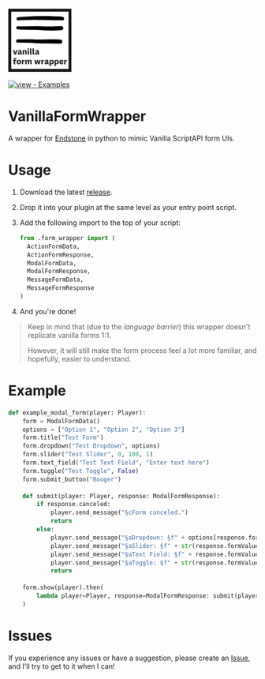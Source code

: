 <a href="../../"><img src="./images/badge.png?raw=true" width="128">
<div align="left">
  
[![view - Examples](https://img.shields.io/badge/view-Examples-purple?style=for-the-badge)](../../tree/main/Examples/ "Go to project documentation")

</div>

# VanillaFormWrapper
A wrapper for [Endstone](https://github.com/EndstoneMC/endstone) in python to mimic Vanilla ScriptAPI form UIs.

# Usage
1) Download the latest [release](../../releases).
2) Drop it into your plugin at the same level as your entry point script.
3) Add the following import to the top of your script:
   
   ```python
   from .form_wrapper import (
     ActionFormData,
     ActionFormResponse,
     ModalFormData,
     ModalFormResponse,
     MessageFormData,
     MessageFormResponse
   )
   ```
4) And you're done!

> Keep in mind that (due to the *language barrier*) this wrapper doesn't replicate vanilla forms 1:1.
>
> However, it will still make the form process feel a lot more familiar, and hopefully, easier to understand.

# Example

```python
def example_modal_form(player: Player):
    form = ModalFormData()
    options = ["Option 1", "Option 2", "Option 3"]
    form.title("Test Form")
    form.dropdown("Test Dropdown", options)
    form.slider("Test Slider", 0, 100, 1)
    form.text_field("Test Text Field", "Enter text here")
    form.toggle("Test Toggle", False)
    form.submit_button("Booger")

    def submit(player: Player, response: ModalFormResponse):
        if response.canceled:
            player.send_message("§cForm canceled.")
            return
        else:
            player.send_message("§aDropdown: §f" + options[response.formValues[0]])
            player.send_message("§aSlider: §f" + str(response.formValues[1]))
            player.send_message("§aText Field: §f" + response.formValues[2])
            player.send_message("§aToggle: §f" + str(response.formValues[3]))
            return

    form.show(player).then(
        lambda player=Player, response=ModalFormResponse: submit(player, response)
    )

```

# Issues

If you experience any issues or have a suggestion, please create an [Issue](../../issues), and I'll try to get to it when I can!

